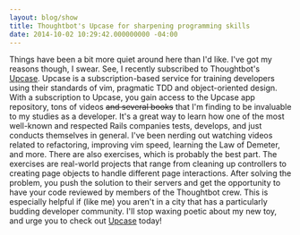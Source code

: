 ```yaml
---
layout: blog/show
title: Thoughtbot's Upcase for sharpening programming skills
date: 2014-10-02 10:29:42.000000000 -04:00
---
```


Things have been a bit more quiet around here than I'd like. I've got my reasons though, I swear. See, I recently subscribed to Thoughtbot's [Upcase](http://upcase.com). Upcase is a subscription-based service for training developers using their standards of vim, pragmatic TDD and object-oriented design. With a subscription to Upcase, you gain access to the Upcase app repository, tons of videos <del>and several books</del> that I'm finding to be invaluable to my studies as a developer. It's a great way to learn how one of the most well-known and respected Rails companies tests, develops, and just conducts themselves in general. I've been nerding out watching videos related to refactoring, improving vim speed, learning the Law of Demeter, and more. There are also exercises, which is probably the best part. The exercises are real-world projects that range from cleaning up controllers to creating page objects to handle different page interactions. After solving the problem, you push the solution to their servers and get the opportunity to have your code reviewed by members of the Thoughtbot crew. This is especially helpful if (like me) you aren't in a city that has a particularly budding developer community. I'll stop waxing poetic about my new toy, and urge you to check out [Upcase](https://upcase.com) today!


